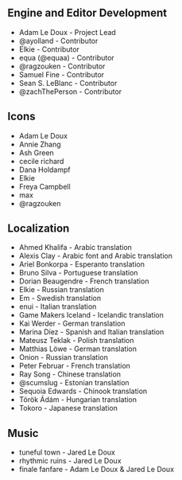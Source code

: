 ## Engine and Editor Development

- Adam Le Doux - Project Lead
- @ayolland - Contributor
- Elkie - Contributor
- equa (@equaa) - Contributor
- @ragzouken - Contributor
- Samuel Fine - Contributor
- Sean S. LeBlanc - Contributor
- @zachThePerson - Contributor

## Icons

- Adam Le Doux
- Annie Zhang
- Ash Green
- cecile richard
- Dana Holdampf
- Elkie
- Freya Campbell
- max
- @ragzouken

## Localization

- Ahmed Khalifa - Arabic translation
- Alexis Clay - Arabic font and Arabic translation
- Ariel Bonkorpa - Esperanto translation
- Bruno Silva - Portuguese translation
- Dorian Beaugendre - French translation
- Elkie - Russian translation
- Em - Swedish translation
- enui - Italian translation
- Game Makers Iceland - Icelandic translation
- Kai Werder - German translation
- Marina Díez - Spanish and Italian translation
- Mateusz Teklak - Polish translation
- Matthias Löwe - German translation
- Onion - Russian translation
- Peter Februar - French translation
- Ray Song - Chinese translation
- @scumslug - Estonian translation
- Sequoia Edwards - Chinook translation
- Török Ádám - Hungarian translation
- Tokoro - Japanese translation

## Music

- tuneful town - Jared Le Doux
- rhythmic ruins - Jared Le Doux
- finale fanfare - Adam Le Doux & Jared Le Doux
